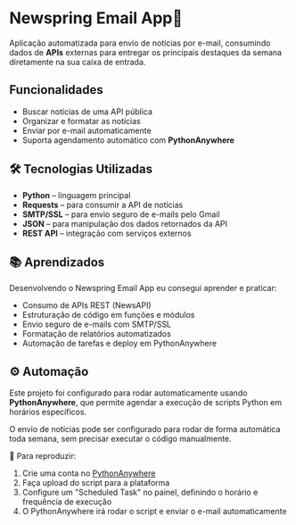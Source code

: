 # Newspring Email App📩
Aplicação automatizada para envio de notícias por e-mail, consumindo dados de **APIs** externas para entregar os principais destaques da semana diretamente na sua caixa de entrada.

## Funcionalidades

- Buscar notícias de uma API pública
- Organizar e formatar as notícias
- Enviar por e-mail automaticamente
- Suporta agendamento automático com **PythonAnywhere**

## 🛠️ Tecnologias Utilizadas
- **Python** – linguagem principal
- **Requests** – para consumir a API de notícias
- **SMTP/SSL** – para envio seguro de e-mails pelo Gmail
- **JSON** – para manipulação dos dados retornados da API
- **REST API** – integração com serviços externos

## 📚 Aprendizados
Desenvolvendo o Newspring Email App eu consegui aprender e praticar:
- Consumo de APIs REST (NewsAPI)
- Estruturação de código em funções e módulos
- Envio seguro de e-mails com SMTP/SSL
- Formatação de relatórios automatizados
- Automação de tarefas e deploy em PythonAnywhere

## ⚙️ Automação
Este projeto foi configurado para rodar automaticamente usando **PythonAnywhere**, que permite agendar a execução de scripts Python em horários específicos.

O envio de notícias pode ser configurado para rodar de forma 
automática toda semana, sem precisar executar o código manualmente.
 
📌 Para reproduzir:
1. Crie uma conta no [PythonAnywhere](https://www.pythonanywhere.com/)
2. Faça upload do script para a plataforma
3. Configure um "Scheduled Task" no painel, definindo o horário e frequência de execução
4. O PythonAnywhere irá rodar o script e enviar o e-mail automaticamente